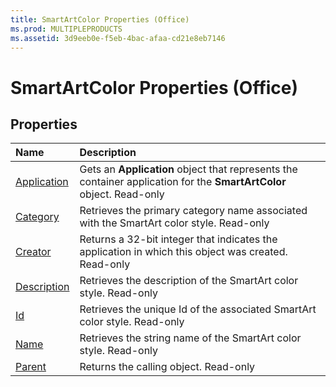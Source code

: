 ```yaml
---
title: SmartArtColor Properties (Office)
ms.prod: MULTIPLEPRODUCTS
ms.assetid: 3d9eeb0e-f5eb-4bac-afaa-cd21e8eb7146
---
```



# SmartArtColor Properties (Office)

## Properties



|**Name**|**Description**|
|:-----|:-----|
|[Application](smartartcolor-application-property-office.md)|Gets an  **Application** object that represents the container application for the **SmartArtColor** object. Read-only|
|[Category](smartartcolor-category-property-office.md)|Retrieves the primary category name associated with the SmartArt color style. Read-only|
|[Creator](smartartcolor-creator-property-office.md)|Returns a 32-bit integer that indicates the application in which this object was created. Read-only|
|[Description](smartartcolor-description-property-office.md)|Retrieves the description of the SmartArt color style. Read-only|
|[Id](smartartcolor-id-property-office.md)|Retrieves the unique Id of the associated SmartArt color style. Read-only|
|[Name](smartartcolor-name-property-office.md)|Retrieves the string name of the SmartArt color style. Read-only|
|[Parent](smartartcolor-parent-property-office.md)|Returns the calling object. Read-only|

